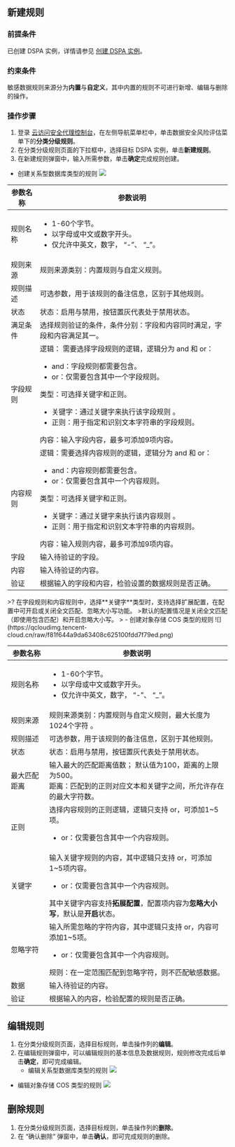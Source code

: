 
## 新建规则

### 前提条件
已创建 DSPA 实例，详情请参见 [创建 DSPA 实例](https://cloud.tencent.com/document/product/1303/75761)。

### 约束条件
敏感数据规则来源分为**内置**与**自定义**，其中内置的规则不可进行新增、编辑与删除的操作。

### 操作步骤
1. 登录 [云访问安全代理控制台](https://console.cloud.tencent.com/casb)，在左侧导航菜单栏中，单击数据安全风险评估菜单下的**分类分级规则**。
2. 在分类分级规则页面的下拉框中，选择目标 DSPA 实例，单击**新建规则**。
3. 在新建规则弹窗中，输入所需参数，单击**确定**完成规则创建。
 - 创建关系型数据库类型的规则
![](https://qcloudimg.tencent-cloud.cn/raw/7e76a31ac3e56af34218bab2c3a4487d.png)
<table>
<thead>
<tr>
<th>参数名称</th>
<th>参数说明</th>
</tr>
</thead>
<tbody><tr>
<td>规则名称</td>
<td>
<ul><li>1-60个字节。</li><li>以字母或中文或数字开头。</li><li>仅允许中英文，数字， “-”、 “_”。</li></td>
</tr>
<tr>
<td>规则来源</td>
<td>规则来源类别：内置规则与自定义规则。</td>
</tr>
<tr>
<td>规则描述</td>
<td>可选参数，用于该规则的备注信息，区别于其他规则。</td>
</tr>
<tr>
<td>状态</td>
<td>状态：启用与禁用，按钮置灰代表处于禁用状态。</td>
</tr>
<tr>
<td>满足条件</td>
<td>选择规则验证的条件，条件分别：字段和内容同时满足，字段和内容满足其一。</td>
</tr>
<tr>
<td>字段规则</td>
<td>逻辑： 需要选择字段规则的逻辑，逻辑分为 and 和 or：<ul><li>and：字段规则都需要包含。</li>
<li>or：仅需要包含其中一个字段规则。</li></ul>类型：可选择关键字和正则。<ul><li>关键字：通过关键字来执行该字段规则 。</li><li>正则：用于指定和识别文本字符串的字段规则。</li></ul>内容：输入字段内容，最多可添加9项内容。</td>
</tr>
<tr>
<td>内容规则</td>
<td>逻辑：需要选择内容规则的逻辑，逻辑分为 and 和 or：<ul><li>and：内容规则都需要包含。</li><li>or：仅需要包含其中一个内容规则。</li></ul>类型：可选择关键字和正则。<ul><li>关键字：通过关键字来执行该内容规则 。</li><li>正则：用于指定和识别文本字符串的内容规则。</ul></li>内容：输入规则内容，最多可添加9项内容。</td>
</tr>
<tr>
<td>字段</td>
<td>输入待验证的字段。</td>
</tr>
<tr>
<td>内容</td>
<td>输入待验证的内容。</td>
</tr>
<tr>
<td>验证</td>
<td>根据输入的字段和内容，检验设置的数据规则是否正确。</td>
</tr>
</tbody></table>
>? 在字段规则和内容规则中，选择**关键字**类型时，支持选择扩展配置，在配置中可开启或关闭全文匹配、忽略大小写功能。
>默认的配置情况是关闭全文匹配（即使用包含匹配）和开启忽略大小写。
>
 - 创建对象存储 COS 类型的规则
![](https://qcloudimg.tencent-cloud.cn/raw/f81f644a9da63408c625100fdd7f79ed.png)
<table>
<thead>
<tr>
<th>参数名称</th>
<th>参数说明</th>
</tr>
</thead>
<tbody><tr>
<td>规则名称</td>
<td><ul><li>1-60个字节。</li><li>以字母或中文或数字开头。</li><li>仅允许中英文，数字， “-”、 “_”。</li></td>
</tr>
<tr>
<td>规则来源</td>
<td>规则来源类别：内置规则与自定义规则，最大长度为1024个字符 。</td>
</tr>
<tr>
<td>规则描述</td>
<td>可选参数，用于该规则的备注信息，区别于其他规则。</td>
</tr>
<tr>
<td>状态</td>
<td>状态：启用与禁用，按钮置灰代表处于禁用状态。</td>
</tr>
<tr>
<td>最大匹配距离</td>
<td>输入最大的匹配距离值数； 默认值为100，距离的上限为500。<br>距离：匹配到的正则对应文本和关键字之间，所允许存在的最大字符数。</td>
</tr>
<tr>
<td>正则</td>
<td>选择内容规则的正则逻辑，逻辑只支持 or，可添加1~5项。 <ul><li>or：仅需要包含其中一个内容规则。</ul></li></td>
</tr>
<tr>
<td>关键字</td>
<td>输入关键字规则的内容，其中逻辑只支持 or，可添加1~5项内容。<ul><li>or：仅需要包含其中一个内容规则。</ul></li>其中关键字内容支持<strong>拓展配置</strong>，配置项内容为<strong>忽略大小写</strong>，默认是<strong>开启</strong>状态。</td>
</tr>
<tr>
<td>忽略字符</td>
<td>输入所需忽略的字符内容，其中逻辑只支持 or，内容可添加1~5项。<ul><li>or：仅需要包含其中一个内容规则。</ul></li>规则：在一定范围匹配到忽略字符，则不匹配敏感数据。</td>
</tr>
<tr>
<td>数据</td>
<td>输入待验证的内容。</td>
</tr>
<tr>
<td>验证</td>
<td>根据输入的内容，检验配置的规则是否正确。</td>
</tr>
</tbody></table>


## 编辑规则
1. 在分类分级规则页面，选择目标规则，单击操作列的**编辑**。
2. 在编辑规则弹窗中，可以编辑规则的基本信息及数据规则，规则修改完成后单击**确定**，即可完成编辑。
   - 编辑关系型数据库类型的规则
![](https://qcloudimg.tencent-cloud.cn/raw/4e179331588b8d739f1ce2ee3e2af8eb.png)
  - 编辑对象存储 COS 类型的规则
![](https://qcloudimg.tencent-cloud.cn/raw/b4794cb4666d875abd42dd8a768bfaba.png)

## 删除规则
1. 在分类分级规则页面，选择目标规则，单击操作列的**删除**。
2. 在 “确认删除” 弹窗中，单击**确认**，即可完成规则的删除。
